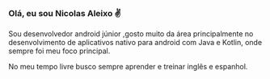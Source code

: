 ### Olá, eu sou Nicolas Aleixo ✌️

Sou desenvolvedor android júnior ,gosto muito da área principalmente no desenvolvimento de aplicativos nativo para android com Java e Kotlin, onde sempre foi meu foco principal.

No meu tempo livre busco sempre aprender e treinar inglês e espanhol.
